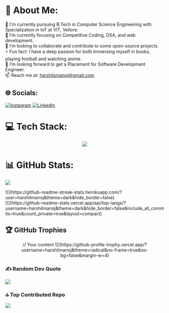 <!--
**harshilmanoj/harshilmanoj** is a ✨ _special_ ✨ repository because its `README.md` (this file) appears on your GitHub profile.

Here are some ideas to get you started:

- 🔭 I’m currently working on ...
- 🌱 I’m currently learning ...
- 👯 I’m looking to collaborate on ...
- 🤔 I’m looking for help with ...
- 💬 Ask me about ...
- 📫 How to reach me: ...
- 😄 Pronouns: ...
- ⚡ Fun fact: ...
-->

# 💫 About Me:
🏫 I'm currently pursuing B.Tech in Computer Science Engineering with Specialization in IoT at VIT, Vellore.<br>🎯 I’m currently focusing on Competitive Coding, DSA, and web development.<br>🤝 I’m looking to collaborate and contribute to some open-source projects.<br>⚡ Fun fact: I have a deep passion for both immersing myself in books, playing football and watching anime.<br>👯 I’m looking forward to get a Placement for Software Development Engineer.<br>📫 Reach me at: harshilsmanoj@gmail.com


## 🌐 Socials:
[![Instagram](https://img.shields.io/badge/Instagram-%23E4405F.svg?logo=Instagram&logoColor=white)](https://instagram.com/harshilnesss) [![LinkedIn](https://img.shields.io/badge/LinkedIn-%230077B5.svg?logo=linkedin&logoColor=white)](https://linkedin.com/in/harshilmanoj) 

# 💻 Tech Stack:
<p align="center">
  <a href="https://skillicons.dev">
    <img src="https://skillicons.dev/icons?i=java,c,python,html,css,js,nodejs,express,react,vscode,aws,firebase" />
  </a>
</p>

# 📊 GitHub Stats:
<p align="center">
  
![](https://github-readme-stats.vercel.app/api?username=harshilmanoj&theme=dark&hide_border=false&include_all_commits=true&count_private=true)<br/>

</p>
![](https://github-readme-streak-stats.herokuapp.com/?user=harshilmanoj&theme=dark&hide_border=false)<br/>
![](https://github-readme-stats.vercel.app/api/top-langs/?username=harshilmanoj&theme=dark&hide_border=false&include_all_commits=true&count_private=true&layout=compact)

## 🏆 GitHub Trophies
<p align="center">
// Your content
![](https://github-profile-trophy.vercel.app/?username=harshilmanoj&theme=radical&no-frame=true&no-bg=false&margin-w=4)
</p>

### ✍️ Random Dev Quote
<p align="center">
  
![](https://quotes-github-readme.vercel.app/api?type=horizontal&theme=radical)

</p>

### 🔝 Top Contributed Repo
![](https://github-contributor-stats.vercel.app/api?username=harshilmanoj&limit=5&theme=dark&combine_all_yearly_contributions=true)

<!-- Proudly created with GPRM ( https://gprm.itsvg.in ) -->
